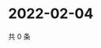 # 2022-02-04

共 0 条

<!-- BEGIN WEIBO -->
<!-- 最后更新时间 Fri Feb 04 2022 01:16:25 GMT+0800 (China Standard Time) -->

<!-- END WEIBO -->

